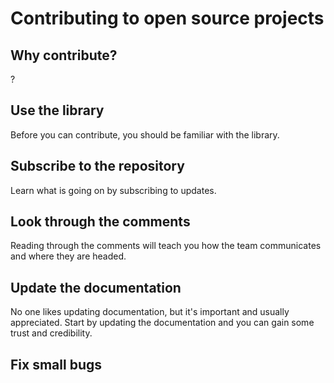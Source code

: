 Contributing to open source projects
====================================

Why contribute?
---------------
?

Use the library
--------------
Before you can contribute, you should be familiar with the library. 





Subscribe to the repository
---------------------------
Learn what is going on by subscribing to updates.


Look through the comments
------------------------
Reading through the comments will teach you how the team communicates and where they are headed.



Update the documentation
-----------------------
No one likes updating documentation, but it's important and usually appreciated.  Start by updating the documentation and you can gain some trust and credibility.

Fix small bugs
-------------

